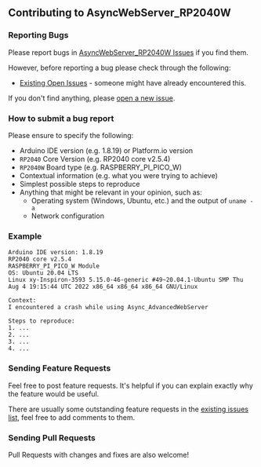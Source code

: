 ## Contributing to AsyncWebServer_RP2040W

### Reporting Bugs

Please report bugs in [AsyncWebServer_RP2040W Issues](https://github.com/khoih-prog/AsyncWebServer_RP2040W/issues) if you find them.

However, before reporting a bug please check through the following:

* [Existing Open Issues](https://github.com/khoih-prog/AsyncWebServer_RP2040W/issues) - someone might have already encountered this.

If you don't find anything, please [open a new issue](https://github.com/khoih-prog/AsyncWebServer_RP2040W/issues/new).

### How to submit a bug report

Please ensure to specify the following:

* Arduino IDE version (e.g. 1.8.19) or Platform.io version
* `RP2040` Core Version (e.g. RP2040 core v2.5.4)
* `RP2040W` Board type (e.g. RASPBERRY_PI_PICO_W)
* Contextual information (e.g. what you were trying to achieve)
* Simplest possible steps to reproduce
* Anything that might be relevant in your opinion, such as:
  * Operating system (Windows, Ubuntu, etc.) and the output of `uname -a`
  * Network configuration


### Example

```
Arduino IDE version: 1.8.19
RP2040 core v2.5.4
RASPBERRY_PI_PICO_W Module
OS: Ubuntu 20.04 LTS
Linux xy-Inspiron-3593 5.15.0-46-generic #49~20.04.1-Ubuntu SMP Thu Aug 4 19:15:44 UTC 2022 x86_64 x86_64 x86_64 GNU/Linux

Context:
I encountered a crash while using Async_AdvancedWebServer

Steps to reproduce:
1. ...
2. ...
3. ...
4. ...
```

### Sending Feature Requests

Feel free to post feature requests. It's helpful if you can explain exactly why the feature would be useful.

There are usually some outstanding feature requests in the [existing issues list](https://github.com/khoih-prog/AsyncWebServer_RP2040W/issues?q=is%3Aopen+is%3Aissue+label%3Aenhancement), feel free to add comments to them.

### Sending Pull Requests

Pull Requests with changes and fixes are also welcome!


